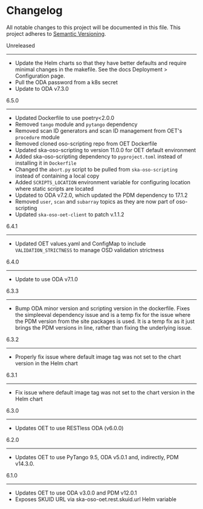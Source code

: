 Changelog
==========

All notable changes to this project will be documented in this file.
This project adheres to [Semantic Versioning](http://semver.org/).

Unreleased
**********
* Update the Helm charts so that they have better defaults and require minimal changes in the makefile. See the docs
  Deployment > Configuration page.
* Pull the ODA password from a k8s secret
* Update to ODA v7.3.0

6.5.0
*****
* Updated Dockerfile to use poetry<2.0.0
* Removed `tango` module and `pytango` dependency
* Removed scan ID generators and scan ID management from OET's `procedure` module
* Removed cloned oso-scripting repo from OET Dockerfile
* Updated ska-oso-scripting to version 11.0.0 for OET default environment
* Added ska-oso-scripting dependency to `pyproject.toml` instead of installing it in `Dockerfile`
* Changed the `abort.py` script to be pulled from `ska-oso-scripting` instead of containing a local copy
* Added `SCRIPTS_LOCATION` environment variable for configuring location where static scripts are located
* Updated to ODA v7.2.0, which updated the PDM dependency to 17.1.2
* Removed `user`, `scan` and `subarray` topics as they are now part of oso-scripting
* Updated `ska-oso-oet-client` to patch v.1.1.2

6.4.1
******
* Updated OET values.yaml and ConfigMap to include `VALIDATION_STRICTNESS` to manage OSD validation strictness


6.4.0
******
* Update to use ODA v7.1.0

6.3.3
*****
* Bump ODA minor version and scripting version in the dockerfile. Fixes the simpleeval dependency issue and is a temp fix for the issue where the PDM version from the site packages is used. 
  It is a temp fix as it just brings the PDM versions in line, rather than fixing the underlying issue. 

6.3.2
*****

* Properly fix issue where default image tag was not set to the chart version in the Helm chart

6.3.1
*****

* Fix issue where default image tag was not set to the chart version in the Helm chart

6.3.0
*****

* Updates OET to use RESTless ODA (v6.0.0)

6.2.0
*****

* Updates OET to use PyTango 9.5, ODA v5.0.1 and, indirectly, PDM v14.3.0.


6.1.0
*****

* Updates OET to use ODA v3.0.0 and PDM v12.0.1
* Exposes SKUID URL via ska-oso-oet.rest.skuid.url Helm variable 
